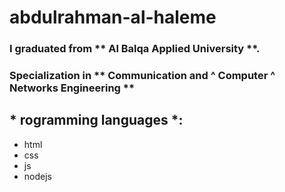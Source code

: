 # abdulrahman-al-haleme
### I graduated from ** Al Balqa Applied University **.
### Specialization in ** Communication and ^ Computer ^ Networks Engineering  **

## * rogramming languages *:

+ html
+ css
+ js
+ nodejs
